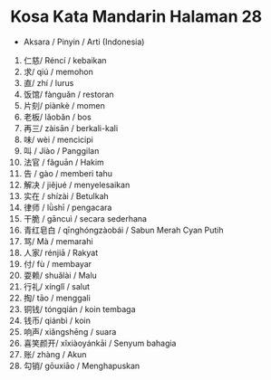 # Kosa Kata Mandarin Halaman 28

- Aksara / Pinyin / Arti (Indonesia)
1. 仁慈/ Réncí / kebaikan
2. 求/ qiú / memohon
3. 直/ zhí / lurus
4. 饭馆/ fànguǎn / restoran
5. 片刻/ piànkè / momen
6. 老板/ lǎobǎn / bos
7. 再三/ zàisān / berkali-kali
8. 味/ wèi / mencicipi
9. 叫 / Jiào / Panggilan
10. 法官 / fǎguān / Hakim
11. 告 / gào / memberi tahu
12. 解决 / jiějué / menyelesaikan
13. 实在 / shízài / Betulkah
14. 律师 / lǜshī / pengacara
15. 干脆 / gāncuì / secara sederhana
16. 青红皂白 / qīnghóngzàobái / Sabun Merah Cyan Putih
17. 骂/ Mà / memarahi
18. 人家/ rénjiā / Rakyat
19. 付/ fù / membayar
20. 耍赖/ shuǎlài / Malu
21. 行礼/ xínglǐ / salut
22. 掏/ tāo / menggali
23. 铜钱/ tóngqián / koin tembaga
24. 钱币/ qiánbì / koin
25. 响声/ xiǎngshēng / suara
26. 喜笑颜开/ xǐxiàoyánkāi / Senyum bahagia
27. 账/ zhàng / Akun
28. 勾销/ gōuxiāo / Menghapuskan